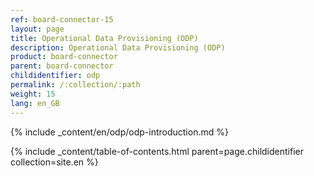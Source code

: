 ```yaml
---
ref: board-connector-15
layout: page
title: Operational Data Provisioning (ODP)
description: Operational Data Provisioning (ODP)
product: board-connector
parent: board-connector
childidentifier: odp
permalink: /:collection/:path
weight: 15
lang: en_GB
---
```

{% include _content/en/odp/odp-introduction.md %} 

{% include _content/table-of-contents.html parent=page.childidentifier collection=site.en %}
